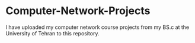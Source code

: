 # Computer-Network-Projects
I have uploaded my computer network course projects from my BS.c at the University of Tehran to this repository.
